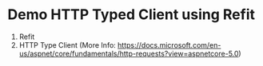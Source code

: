 # Demo HTTP Typed Client using Refit
1. Refit
2. HTTP Type Client (More Info: https://docs.microsoft.com/en-us/aspnet/core/fundamentals/http-requests?view=aspnetcore-5.0)
